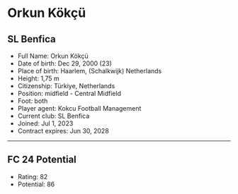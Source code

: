# Orkun Kökçü
## SL Benfica

- Full Name: Orkun Kökçü
- Date of birth: Dec 29, 2000 (23)
- Place of birth: Haarlem, (Schalkwijk) Netherlands
- Height: 1,75 m
- Citizenship: Türkiye, Netherlands
- Position: midfield - Central Midfield
- Foot: both
- Player agent: Kokcu Football Management
- Current club: SL Benfica
- Joined: Jul 1, 2023
- Contract expires: Jun 30, 2028
 
---

## FC 24 Potential

- Rating: 82
- Potential: 86
